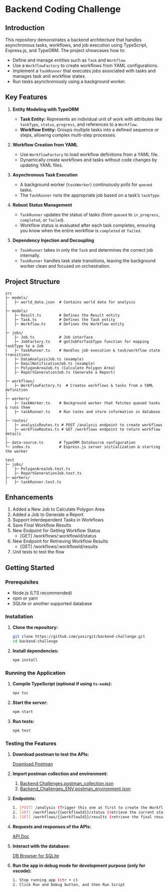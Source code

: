 # Backend Coding Challenge

## Introduction

This repository demonstrates a backend architecture that handles asynchronous tasks, workflows, and job execution using TypeScript, Express.js, and TypeORM. The project showcases how to:

- Define and manage entities such as `Task` and `Workflow`.
- Use a `WorkflowFactory` to create workflows from YAML configurations.
- Implement a `TaskRunner` that executes jobs associated with tasks and manages task and workflow states.
- Run tasks asynchronously using a background worker.

## Key Features

1. **Entity Modeling with TypeORM**

   - **Task Entity:** Represents an individual unit of work with attributes like `taskType`, `status`, `progress`, and references to a `Workflow`.
   - **Workflow Entity:** Groups multiple tasks into a defined sequence or steps, allowing complex multi-step processes.

2. **Workflow Creation from YAML**

   - Use `WorkflowFactory` to load workflow definitions from a YAML file.
   - Dynamically create workflows and tasks without code changes by updating YAML files.

3. **Asynchronous Task Execution**

   - A background worker (`taskWorker`) continuously polls for `queued` tasks.
   - The `TaskRunner` runs the appropriate job based on a task’s `taskType`.

4. **Robust Status Management**

   - `TaskRunner` updates the status of tasks (from `queued` to `in_progress`, `completed`, or `failed`).
   - Workflow status is evaluated after each task completes, ensuring you know when the entire workflow is `completed` or `failed`.

5. **Dependency Injection and Decoupling**
   - `TaskRunner` takes in only the `Task` and determines the correct job internally.
   - `TaskRunner` handles task state transitions, leaving the background worker clean and focused on orchestration.

## Project Structure

```
src
├─ models/
│   ├─ world_data.json  # Contains world data for analysis
│
├─ models/
│   ├─ Result.ts        # Defines the Result entity
│   ├─ Task.ts          # Defines the Task entity
│   ├─ Workflow.ts      # Defines the Workflow entity
│
├─ jobs/
│   ├─ Job.ts           # Job interface
│   ├─ JobFactory.ts    # getJobForTaskType function for mapping taskType to a Job
│   ├─ TaskRunner.ts    # Handles job execution & task/workflow state transitions
│   ├─ DataAnalysisJob.ts (example)
│   ├─ EmailNotificationJob.ts (example)
│   ├─ PolygonAreaJob.ts (Calculate Polygon Area)
│   ├─ ReportGenerationJob.ts (Generate a Report)
│
├─ workflows/
│   ├─ WorkflowFactory.ts  # Creates workflows & tasks from a YAML definition
│
├─ workers/
│   ├─ taskWorker.ts    # Background worker that fetches queued tasks & runs them
│   ├─ taskRunner.ts    # Run tasks and store information in database
│
├─ routes/
│   ├─ analysisRoutes.ts # POST /analysis endpoint to create workflows
│   ├─ workflowRoutes.ts # GET /workflows endpoint to return workflow details
│
├─ data-source.ts       # TypeORM DataSource configuration
└─ index.ts             # Express.js server initialization & starting the worker

test
├─ jobs/
│   ├─ PolygonAreaJob.test.ts
│   ├─ ReportGenerationJob.test.ts
├─ workers/
│   ├─ taskRunner.test.ts
```

## Enhancements

1. Added a New Job to Calculate Polygon Area
2. Added a Job to Generate a Report
3. Support Interdependent Tasks in Workflows
4. Save Final Workflow Results
5. New Endpoint for Getting Workflow Status
    - [GET] /workflows/:workflowId/status
6. New Endpoint for Retrieving Workflow Results
    - [GET] /workflows/:workflowId/results
7. Unit tests to test the flow

## Getting Started

### Prerequisites

- Node.js (LTS recommended)
- npm or yarn
- SQLite or another supported database

### Installation

1. **Clone the repository:**

   ```bash
   git clone https://github.com/yasirgit/backend-challenge.git
   cd backend-challenge
   ```

2. **Install dependencies:**

   ```bash
   npm install
   ```

### Running the Application

1. **Compile TypeScript (optional if using `ts-node`):**

   ```bash
   npx tsc
   ```

2. **Start the server:**

   ```bash
   npm start
   ```

3. **Run tests:**

   ```bash
   npm test
   ```


### Testing the Features

1. **Download postman to test the APIs:**

   [Download Postman](https://www.postman.com/downloads/)

2. **Import postman collection and environment:**

   1. [Backend Challenges.postman_collection.json](https://github.com/yasirgit/backend-challenge/blob/main/docs/Backend%20Challenges.postman_collection.json)
   2. [Backend_Challenges_ENV.postman_environment.json](https://github.com/yasirgit/backend-challenge/blob/main/docs/Backend_Challenges_ENV.postman_environment.json)

3. **Endpoints:**

   ```bash
   1. [POST] /analysis (Trigger this one at first to create the Workflow and its corresponding Tasks and results)
   2. [GET] /workflows/{{workflowId}}/status (retrieve the current status of a workflow)
   2. [GET] /workflows/{{workflowId}}/results (retrieve the final results of a completed workflow)
   ```

4. **Requests and responses of the APIs:**

   [API Doc](https://app.swaggerhub.com/apis/yasirgit/backend-challenges/1.0.0)

5. **Interact with the database:**

   [DB Browser for SQLite](https://sqlitebrowser.org/dl/)

5. **Run the app in debug mode for development purpose (only for vscode):**

   ```bash
   1. Stop running app (ctr + c)
   2. Click Run and Debug button, and then Run Script
   ```